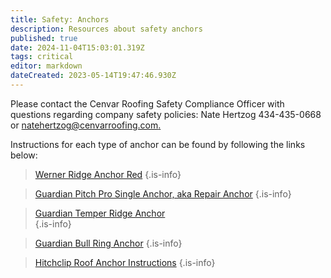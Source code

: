 ```yaml
---
title: Safety: Anchors
description: Resources about safety anchors
published: true
date: 2024-11-04T15:03:01.319Z
tags: critical
editor: markdown
dateCreated: 2023-05-14T19:47:46.930Z
---
```


Please contact the Cenvar Roofing Safety Compliance Officer with questions regarding company safety policies: Nate Hertzog 434-435-0668 or [natehertzog@cenvarroofing.com.](mailto:natehertzog@cenvarroofing.com)

Instructions for each type of anchor can be found by following the links below:

> [Werner Ridge Anchor Red](/safety/werner-ridge-anchor-red-a210400-2.pdf)
{.is-info}


> [Guardian Pitch Pro Single Anchor, aka Repair Anchor](/safety/guardian-pitch-pro-single-anchor-aka-repair-anchor-1.pdf)
{.is-info}


> [Guardian Temper Ridge Anchor](/safety/guardian-temper-ridge-anchor-1.pdf)  
{.is-info}

> [Guardian Bull Ring Anchor](/safety/guardian_bull_ring_anchor_manual.pdf)
{.is-info}

> [Hitchclip Roof Anchor Instructions](/safety/hitchclip_roof_anchor_instructions_manual.pdf)
{.is-info}
